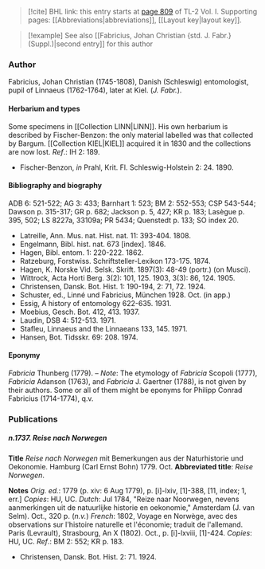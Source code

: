 > [!cite] BHL link: this entry starts at [page 809](https://www.biodiversitylibrary.org/item/103414#page/857/mode/1up) of TL-2 Vol. I.
> Supporting pages: [[Abbreviations|abbreviations]], [[Layout key|layout key]].

> [!example] See also [[Fabricius, Johan Christian {std. J. Fabr.} (Suppl.)|second entry]] for this author

### Author

Fabricius, Johan Christian (1745-1808), Danish (Schleswig) entomologist, pupil of Linnaeus (1762-1764), later at Kiel. (*J. Fabr.*).

#### Herbarium and types

Some specimens in [[Collection LINN|LINN]]. His own herbarium is described by Fischer-Benzon: the only material labelled was that collected by Bargum. [[Collection KIEL|KIEL]] acquired it in 1830 and the collections are now lost.
*Ref*.: IH 2: 189.
- Fischer-Benzon, *in* Prahl, Krit. Fl. Schleswig-Holstein 2: 24. 1890.

#### Bibliography and biography

ADB 6: 521-522; AG 3: 433; Barnhart 1: 523; BM 2: 552-553; CSP 543-544; Dawson p. 315-317; GR p. 682; Jackson p. 5, 427; KR p. 183; Lasègue p. 395, 502; LS 8227a, 33109a; PR 5434; Quenstedt p. 133; SO index 20.
- Latreille, Ann. Mus. nat. Hist. nat. 11: 393-404. 1808.
- Engelmann, Bibl. hist. nat. 673 \[index\]. 1846.
- Hagen, Bibl. entom. 1: 220-222. 1862.
- Ratzeburg, Forstwiss. Schriftsteller-Lexikon 173-175. 1874.
- Hagen, K. Norske Vid. Selsk. Skrift. 1897(3): 48-49 (portr.) (on Musci).
- Wittrock, Acta Horti Berg. 3(2): 101, 125. 1903, 3(3): 86, 124. 1905.
- Christensen, Dansk. Bot. Hist. 1: 190-194, 2: 71, 72. 1924.
- Schuster, ed., Linné und Fabricius, München 1928. Oct. (in app.)
- Essig, A history of entomology 622-635. 1931.
- Moebius, Gesch. Bot. 412, 413. 1937.
- Laudin, DSB 4: 512-513. 1971.
- Stafleu, Linnaeus and the Linnaeans 133, 145. 1971.
- Hansen, Bot. Tidsskr. 69: 208. 1974.

#### Eponymy

*Fabricia* Thunberg (1779). – *Note*: The etymology of *Fabricia* Scopoli (1777), *Fabricia* Adanson (1763), and *Fabricia* J. Gaertner (1788), is not given by their authors. Some or all of them might be eponyms for Philipp Conrad Fabricius (1714-1774), q.v.

### Publications

##### n.1737. Reise nach Norwegen

**Title**
*Reise nach Norwegen* mit Bemerkungen aus der Naturhistorie und Oekonomie. Hamburg (Carl Ernst Bohn) 1779. Oct.
**Abbreviated title**: *Reise Norwegen*.

**Notes**
*Orig. ed.*: 1779 (p. xiv: 6 Aug 1779), p. \[i\]-lxiv, \[1\]-388, \[11, index; 1, err.\] *Copies*: HU, UC.
*Dutch*: Jul 1784, "Reize naar Noorwegen, nevens aanmerkingen uit de natuurlijke historie en oekonomie," Amsterdam (J. van Selm). Oct., 320 p. (*n.v.*)
*French*: 1802, Voyage en Norwège, avec des observations sur l'histoire naturelle et l'économie; traduit de l'allemand. Paris (Levrault), Strasbourg, An X (1802). Oct., p. \[i\]-lxviii, \[1\]-424. *Copies*: HU, UC.
*Ref*.: BM 2: 552; KR p. 183.
- Christensen, Dansk. Bot. Hist. 2: 71. 1924.

